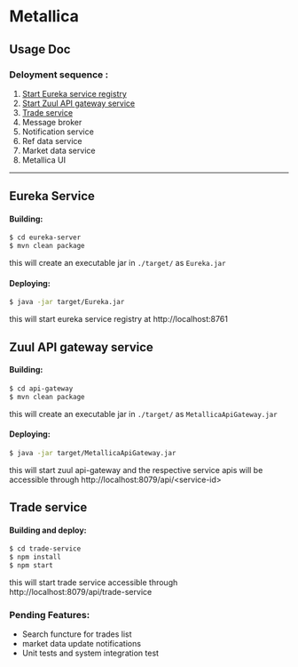 # Metallica

## Usage Doc

### Deloyment sequence :
1. [Start Eureka service registry](#eureka)
2. [Start Zuul API gateway service](#zuul)
3. [Trade service](#trade-service)
4. Message broker
5. Notification service
6. Ref data service
7. Market data service
8. Metallica UI

* * *
<a name="eureka"></a> 
## Eureka Service

#### Building:
```sh
$ cd eureka-server
$ mvn clean package
```
this will create an executable jar in `./target/` as `Eureka.jar`

#### Deploying:
```sh
$ java -jar target/Eureka.jar
```
this will start eureka service registry at http://localhost:8761

<a name="zuul"></a> 
## Zuul API gateway service

#### Building:
```sh
$ cd api-gateway
$ mvn clean package
```
this will create an executable jar in `./target/` as `MetallicaApiGateway.jar`

#### Deploying:
```sh
$ java -jar target/MetallicaApiGateway.jar
```
this will start zuul api-gateway and the respective service apis will be accessible through http://localhost:8079/api/\<service-id\>

<a name="trade-service"></a> 
## Trade service

#### Building and deploy:
```sh
$ cd trade-service
$ npm install
$ npm start
```

this will start trade service accessible through http://localhost:8079/api/trade-service



### Pending Features:
  - Search functure for trades list
  - market data update notifications
  - Unit tests and system integration test
